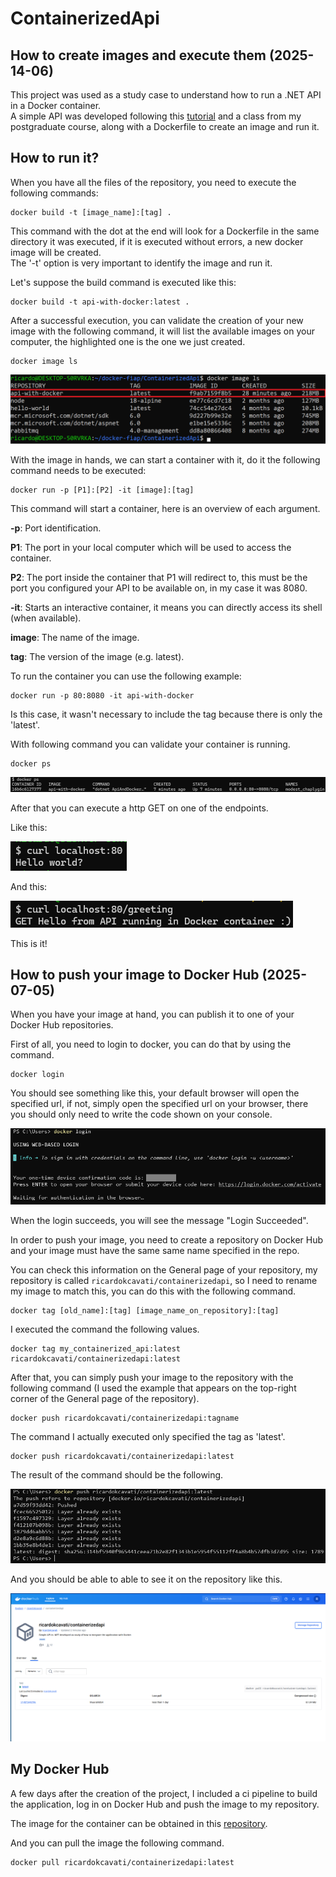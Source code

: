 # ContainerizedApi

## How to create images and execute them (2025-14-06)

This project was used as a study case to understand how to run a .NET API in a Docker container.  
A simple API was developed following this [tutorial](https://awswith.net/2021/11/01/running-asp-net-minimal-apis-with-docker/) and a class from my postgraduate course, along with a Dockerfile to create an image and run it.

## How to run it?
When you have all the files of the repository, you need to execute the following commands:

```
docker build -t [image_name]:[tag] .
```

This command with the dot at the end will look for a Dockerfile in the same directory it was executed, if it is executed without errors, a new docker image will be created.  
The '-t' option is very important to identify the image and run it.

Let's suppose the build command is executed like this:

```
docker build -t api-with-docker:latest .
```

After a successful execution, you can validate the creation of your new image with the following command, it will list the available images on your computer, the highlighted one is the one we just created.

```
docker image ls
```

![images on my computer](./images/docker_image_ls_result.png)

With the image in hands, we can start a container with it, do it the following command needs to be executed:

```
docker run -p [P1]:[P2] -it [image]:[tag]
```

This command will start a container, here is an overview of each argument.

**-p**: Port identification.

**P1**: The port in your local computer which will be used to access the container.

**P2**: The port inside the container that P1 will redirect to, this must be the port you configured your API to be available on, in my case it was 8080.

**-it**: Starts an interactive container, it means you can directly access its shell (when available).

**image**: The name of the image.

**tag**: The version of the image (e.g. latest).

To run the container you can use the following example:

```
docker run -p 80:8080 -it api-with-docker
```

Is this case, it wasn't necessary to include the tag because there is only the 'latest'.

With following command you can validate your container is running.

```
docker ps
```

![docker_ps_result](./images/docker_ps_result.png)

After that you can execute a http GET on one of the endpoints.

Like this:

![get_example_1](./images/get_example_1.png)

And this:

![get_example_2](./images/get_example_2.png)

This is it!

## How to push your image to Docker Hub (2025-07-05) 
When you have your image at hand, you can publish it to one of your Docker Hub repositories.

First of all, you need to login to docker, you can do that by using the command.

```
docker login
```

You should see something like this, your default browser will open the specified url, if not, simply open the specified url on your browser, there you should only need to write the code shown on your console.

![docker_login](./images/docker_login.png)

When the login succeeds, you will see the message "Login Succeeded".

In order to push your image, you need to create a repository on Docker Hub and your image must have the same same name specified in the repo.  

You can check this information on the General page of your repository, my repository is called ```ricardokcavati/containerizedapi```, so I need to rename my image to match this, you can do this with the following command.

```
docker tag [old_name]:[tag] [image_name_on_repository]:[tag]
```

I executed the command the following values.

```
docker tag my_containerized_api:latest ricardokcavati/containerizedapi:latest
```

After that, you can simply push your image to the repository with the following command (I used the example that appears on the top-right corner of the General page of the repository).

```
docker push ricardokcavati/containerizedapi:tagname
```

The command I actually executed only specified the tag as 'latest'.

```
docker push ricardokcavati/containerizedapi:latest
```

The result of the command should be the following.

![push_images](./images/push_images.png)

And you should be able to able to see it on the repository like this.

![docker_hub](./images/docker_hub.png)

## My Docker Hub

A few days after the creation of the project, I included a ci pipeline to build the application, log in on Docker Hub and push the image to my repository.

The image for the container can be obtained in this [repository](https://hub.docker.com/r/ricardokcavati/containerizedapi).

And you can pull the image the following command.

```
docker pull ricardokcavati/containerizedapi:latest
```